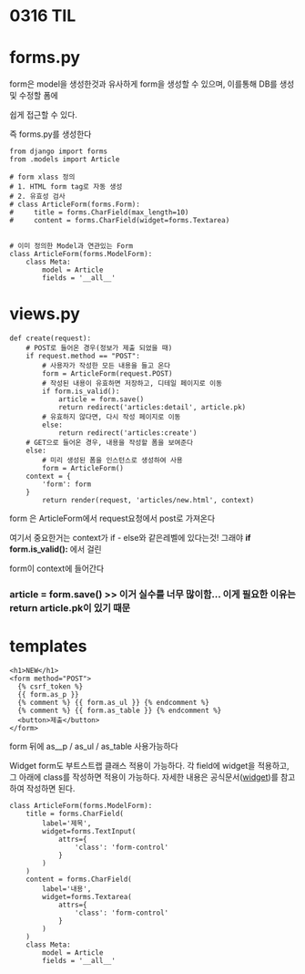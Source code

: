 # 0316 TIL



# forms.py

form은 model을 생성한것과 유사하게 form을 생성할 수 있으며, 이를통해 DB를 생성 및 수정할 폼에

쉽게 접근할 수 있다. 

즉 forms.py를 생성한다



```
from django import forms
from .models import Article

# form xlass 정의
# 1. HTML form tag로 자동 생성
# 2. 유효성 검사
# class ArticleForm(forms.Form):
#     title = forms.CharField(max_length=10)
#     content = forms.CharField(widget=forms.Textarea)


# 이미 정의한 Model과 연관있는 Form
class ArticleForm(forms.ModelForm):
    class Meta:
        model = Article
        fields = '__all__'
```



# views.py

```
def create(request):
    # POST로 들어온 경우(정보가 제출 되었을 때)
    if request.method == "POST":
        # 사용자가 작성한 모든 내용을 들고 온다
        form = ArticleForm(request.POST)
        # 작성된 내용이 유효하면 저장하고, 디테일 페이지로 이동
        if form.is_valid():
            article = form.save()
            return redirect('articles:detail', article.pk)
        # 유효하지 않다면, 다시 작성 페이지로 이동
        else:
            return redirect('articles:create')
    # GET으로 들어온 경우, 내용을 작성할 폼을 보여준다
    else:
        # 미리 생성된 폼을 인스턴스로 생성하여 사용
        form = ArticleForm()
    context = {
        'form': form
    }
        return render(request, 'articles/new.html', context)
```



form 은 ArticleForm에서 request요청에서 post로 가져온다

여기서 중요한거는  context가 if - else와 같은레벨에 있다는것! 그래야 **if form.is_valid():** 에서 걸린

form이 context에 들어간다

### article = form.save() >> 이거 실수를 너무 많이함...  이게 필요한 이유는 return article.pk이 있기 때문 



# templates

```
<h1>NEW</h1>
<form method="POST">
  {% csrf_token %}
  {{ form.as_p }}
  {% comment %} {{ form.as_ul }} {% endcomment %}
  {% comment %} {{ form.as_table }} {% endcomment %}
  <button>제출</button>
</form>
```

form 뒤에 as__p / as_ul / as_table 사용가능하다



Widget form도 부트스트랩 클래스 적용이 가능하다. 각 field에 widget을 적용하고, 그 아래에 class를 작성하면 적용이 가능하다. 자세한 내용은 공식문서([widget](https://docs.djangoproject.com/en/3.1/ref/forms/widgets/))를 참고하여 작성하면 된다.

```
class ArticleForm(forms.ModelForm):
    title = forms.CharField(
        label='제목',
        widget=forms.TextInput(
            attrs={
                'class': 'form-control'
            }
        )
    )
    content = forms.CharField(
        label='내용',
        widget=forms.Textarea(
            attrs={
                'class': 'form-control'
            }
        )
    )
    class Meta:
        model = Article
        fields = '__all__'
```

 